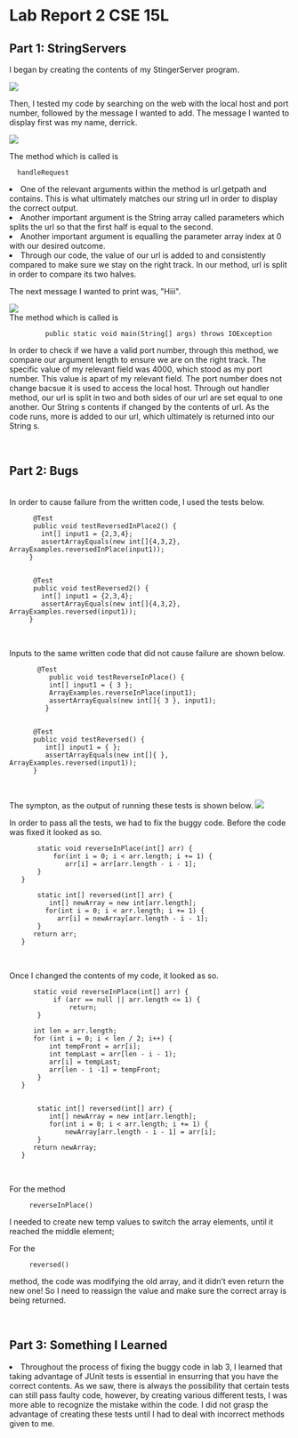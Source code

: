 # Lab Report 2 CSE 15L

## Part 1: StringServers
I began by creating the contents of my StingerServer program.  

 <img src = "https://raw.githubusercontent.com/deliasi/cse15l-lab-reports/main/Screen%20Shot%202023-04-23%20at%207.54.12%20PM.png">
    <br>

 Then, I tested my code by searching on the web with the local host and port number, followed by the message I wanted to add. The message I wanted to display first was my name, derrick.
 
  <img src = "https://raw.githubusercontent.com/deliasi/cse15l-lab-reports/main/Screen%20Shot%202023-04-19%20at%204.39.20%20PM.png">
     <br>

  The method which is called is
          
	  handleRequest

  <li>One of the relevant arguments within the method is url.getpath and contains. This is what ultimately matches our string url in order to display the correct output.
	</li>
  <li>Another important argument is the String array called parameters which splits the url so that the first half is equal to the second.
	</li>
  <li>Another important argument is equalling the parameter array index at 0 with our desired outcome. 
	</li>
  <li>Through our code, the value of our url is added to and consistently compared to make sure we stay on the right track. In our method, url is split in order to compare its two halves.
   </li>
   
   The next message I wanted to print was, "Hiii".
  
 <img src = "https://raw.githubusercontent.com/deliasi/cse15l-lab-reports/main/Screen%20Shot%202023-04-19%20at%204.39.20%20PM.png">
   <br>
   The method which is called is 
   
             public static void main(String[] args) throws IOException
	
   In order to check if we have a valid port number, through this method, we compare our argument length to ensure we are on the right track.
   The specific value of my relevant field was 4000, which stood as my port number. This value is apart of my relevant field. The 
   port number does not change bacsue it is used to access the local host.
   Through out handler method, our url is split in two and both sides of our url are set equal to one another. Our String s contents if changed by the contents of url. As the code runs, more is added to our url, which ultimately is returned into our String s.
 
 <br>
  
 ## Part 2: Bugs
  <br>In order to cause failure from the written code, I used the tests below.
  
          @Test
          public void testReversedInPlace2() {
            int[] input1 = {2,3,4};
            assertArrayEquals(new int[]{4,3,2}, ArrayExamples.reversedInPlace(input1));
         }
         
         
          @Test
          public void testReversed2() {
            int[] input1 = {2,3,4};
            assertArrayEquals(new int[]{4,3,2}, ArrayExamples.reversed(input1));
         }
   <br>
   
   Inputs to the same written code that did not cause failure are shown below.
   
           @Test 
	          public void testReverseInPlace() {
              int[] input1 = { 3 };
              ArrayExamples.reverseInPlace(input1);
              assertArrayEquals(new int[]{ 3 }, input1);
	         }


          @Test
          public void testReversed() {
             int[] input1 = { };
             assertArrayEquals(new int[]{ }, ArrayExamples.reversed(input1));
          }
          
   <br>
   
   The sympton, as the output of running these tests is shown below.
   <img src = "https://raw.githubusercontent.com/deliasi/cse15l-lab-reports/main/Screen%20Shot%202023-04-24%20at%204.57.14%20PM.png">
      <br>

   In order to pass all the tests, we had to fix the buggy code.
   Before the code was fixed it looked as so.
   
           static void reverseInPlace(int[] arr) {
               for(int i = 0; i < arr.length; i += 1) {
                  arr[i] = arr[arr.length - i - 1];
           }
       }
       
           static int[] reversed(int[] arr) {
              int[] newArray = new int[arr.length];
             for(int i = 0; i < arr.length; i += 1) {
                arr[i] = newArray[arr.length - i - 1];
           }
          return arr;
       }
<br>

  Once I changed the contents of my code, it looked as so.
  
          static void reverseInPlace(int[] arr) {
               if (arr == null || arr.length <= 1) {
                   return;
           }
 
          int len = arr.length;
          for (int i = 0; i < len / 2; i++) {
              int tempFront = arr[i];
              int tempLast = arr[len - i - 1);
              arr[i] = tempLast;
              arr[len - i -1] = tempFront;
           }
       }
       
       
           static int[] reversed(int[] arr) {
              int[] newArray = new int[arr.length];
              for(int i = 0; i < arr.length; i += 1) {
                  newArray[arr.length - i - 1] = arr[i];
           }
          return newArray;
       }
       
 <br>
 
 For the method
 
         reverseInPlace()
	
 I needed to create new temp values to switch the array elements, until it reached the middle element;
 
 For the 
 
         reversed() 
	 
 method, the code was modifying the old array, and it didn’t even return the new one! So I need to reassign the value and make sure the correct array is  being returned. 
  
 </li>
 
 </br>
 
 ## Part 3: Something I Learned
 <li> Throughout the process of fixing the buggy code in lab 3, I learned that taking advantage of JUnit tests is essential in ensurring that you have the correct contents. As we saw, there is always the possibility that certain tests can still pass faulty code, however, by creating various different tests, I was more able to recognize the mistake within the code. I did not grasp the advantage of creating these tests until I had to deal with incorrect methods given to me.

